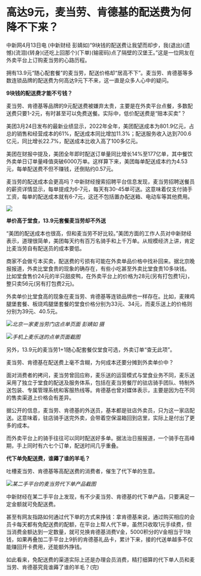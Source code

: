 # 高达9元，麦当劳、肯德基的配送费为何降不下来？

中新网4月13日电 (中新财经
彭婧如)“9块钱的配送费让我望而却步，我(退出)(遗憾)(流泪)(转身)(还吃上回那个)(下单)(输密码)点了隔壁的汉堡王。”这是一位网友在外卖平台上订购麦当劳的心路历程。

拥有13.9元“随心配套餐”的麦当劳，配送价格却“居高不下”。麦当劳、肯德基等多数连锁品牌的配送费为何高达9元下不来，这一直是众多人心中的疑问。

**9块钱的配送费才能不亏钱？**

麦当劳、肯德基等品牌的9元配送费被嫌弃太贵，主要是在外卖平台点餐，多数配送费只要1-2元，有时甚至可以免费送餐。实际中，低价配送费是“赔本买卖”？

美团3月24日发布的最新业绩显示，2022年全年，美团配送成本为801.9亿元，占总的销售和经营成本的61%，配送成本同比增加11.3%；配送服务收入达到700.6亿元，同比增长22.7%，配送成本比收入高了100多亿元。

美团在财报中提及，美团全年即时配送订单量同比增长14%至177亿单，其中餐饮外卖单日订单量峰值突破6000万单。这样算下来，美团每单配送成本约为4.53元，每单配送费不但不赚钱，还倒贴约0.57元。

麦当劳的配送成本会更高吗？中新财经搜索招聘平台信息发现，麦当劳招聘送餐员的薪资详情显示，每单提成为6-7元，每天有30-45单可送。这意味着仅支付骑手工资，每单的配送成本就有6-7元，这还不包括置办配送箱、电动车等其他费用。

![](https://inews.gtimg.com/om_bt/OOWHaw4grjHXOqVvYPA2XpKpDhZy_u0pi7VXnux_3M0kcAA/1000)

**单价高于堂食，13.9元套餐麦当劳却不外送**

“美团的配送成本也很高，但和麦当劳不好比较。”美团方面的工作人员对中新财经表示，道理很简单，美团每天约有百万名骑手和上千万单。从规模经济上讲，肯定比麦当劳自有配送员的成本要低。

商家不会做亏本买卖，配送费的亏损有可能在外卖单品价格中找补回来。据北京晚报报道，外卖比堂食贵的现象的确存在，有些小吃甚至外卖比堂食贵10多块钱。比如堂食售价24元的半只甜皮鸭，在外卖平台上的价格为28元(另有打包费1元)，整只卖56元(另有打包费2元)。

外卖单价比堂食高的现象在麦当劳、肯德基等连锁品牌也一样存在。比如，麦辣鸡腿堡套餐、板烧鸡腿堡套餐的堂食价格分别为33元、34元，而麦乐送上的价格则分别为39元、40.5元。

![](https://inews.gtimg.com/om_bt/OKaLaohN4u9MhTu6vFSi9lMGU_7qq0zRIcXntsoWpJOz8AA/1000)_北京一家麦当劳门店点单页面
彭婧如 摄_

![](https://inews.gtimg.com/om_bt/OfBq8_RP95DmXTCAaJAe5Bkkmjfpa1XLU19xFIcwtkhGwAA/1000)_手机上麦乐送的点单页面截图_

另外，13.9元的麦当劳1+1随心配套餐仅堂食可选，外卖订单“查无此项”。

麦当劳、肯德基在配送费上毫不含糊，为何成本还要分摊到外卖单价中？

面对消费者的拷问，麦当劳曾回应称，麦乐送的运营模式与堂食业务不同，麦乐送采用了独立于堂食的配送及服务体系，包括在麦当劳餐厅的驻店骑手团队、特制外送包装、专属管理系统和客服热线等。肯德基也曾对媒体表示，主要是因为在不同的售卖渠道上价格会有差异。

据公开的信息，麦当劳、肯德基的外送员，基本都是驻店外卖员，只为这一家店配送。这意味着，驻店骑手送完外卖，会带着空保温箱回到店里，实际上是付出了更多的成本。

而外卖平台上的骑手往往可以同时配送好多单。据法治日报报道，一个骑手在高峰期，手上同时有六七个订单，配送时间几乎重叠。

**代下单免配送费，谁薅了谁的羊毛？**

吐槽麦当劳、肯德基等高配送费的消费者，催生了代下单的生意。

![](https://inews.gtimg.com/om_bt/OylQBRZXt_dkwoiWS4HkAMrI8zMs6Kkz1YENJ0LsBc1AwAA/1000)_某二手平台的麦当劳代下单产品截图_

中新财经在某二手平台上发现，有不少麦当劳、肯德基的代下单产品，只要满足一定金额就可免配送费。

甚至有网友指路如何通过代下单的方式来挣钱：拿肯德基来说，通过购买相应的会员卡每天都有免配送费的配额，在平台上帮人代下单，虽然只收取1元手续费，但当消费金额达到一定数量，就可兑换肯德基消费V金，5000积分的V金相当于1块钱，如果再叠加二手平台上9折的肯德基礼品卡，累计下来，接的代送单越多不仅能赚回开卡费用，还能额外挣钱。

如此看来，免配送费的渠道实际上还是办理会员消费，精打细算的代下单人员和麦当劳、肯德基究竟谁薅了谁的羊毛？(完)

